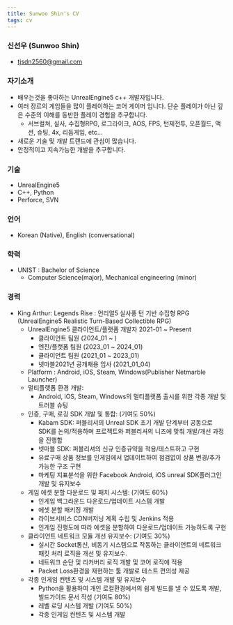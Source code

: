 ```yaml
---
title: Sunwoo Shin's CV
tags: cv
---
```


### 신선우 (Sunwoo Shin)
- tjsdn2560@gmail.com

### 자기소개
- 배우는것을 좋아하는 UnrealEngine5 c++ 개발자입니다.
- 여러 장르의 게임들을 많이 플레이하는 코어 게이머 입니다. 단순 플레이가 아닌 깊은 수준의 이해를 동반한 플레이 경험을 추구합니다.
    - 서브컬쳐, 실사, 수집형RPG, 로그라이크, AOS, FPS, 턴제전투, 오픈월드, 액션, 슈팅, 4x, 리듬게임, etc...
- 새로운 기술 및 개발 트랜드에 관심이 많습니다.
- 안정적이고 지속가능한 개발을 추구합니다.

### 기술
- UnrealEngine5
- C++, Python
- Perforce, SVN

### 언어
- Korean (Native), English (conversational)

### 학력
- UNIST : Bachelor of Science
    - Computer Science(major), Mechanical engineering (minor)

### 경력
- King Arthur: Legends Rise : 언리얼5 실사풍 턴 기반 수집형 RPG (UnrealEngine5 Realistic Turn-Based Collectible RPG)
    - UnrealEngine5 클라이언트/플랫폼 개발자 2021-01 ~ Present
        - 클라이언트 팀원 (2024_01 ~ )
        - 엔진/플랫폼 팀원 (2023_01 ~ 2024_01)
        - 클라이언트 팀원 (2021_01 ~ 2023_01)
        - 넷마블2021년 공개채용 입사 (2021_01_04)
    - Platform : Android, iOS, Steam, Windows(Publisher Netmarble Launcher)
    - 멀티플랫폼 환경 개발:
        - Android, iOS, Steam, Windows의 멀티플랫폼 출시를 위한 각종 개발 및 트러블 슈팅
    - 인증, 구매, 로깅 SDK 개발 및 통합: (기여도 50%)
        - Kabam SDK: 퍼블리셔의 Unreal SDK 초기 개발 단계부터 공동으로 SDK를 논의/적용하며 프로젝트와 퍼블리셔의 니즈에 맞춰 개발/개선 과정을 진행함
        - 넷마블 SDK: 퍼블리셔의 신규 인증규약을 적용/테스트하고 구현
        - 유료구매 상품 정보를 인게임에서 업데이트하여 점검없이 상품 변경/추가 가능한 구조 구현
        - 마케팅 지표분석을 위한 Facebook Android, iOS unreal SDK플러그인 개발 및 유지보수
    - 게임 에셋 분할 다운로드 및 패치 시스템: (기여도 60%)
        - 인게임 백그라운드 다운로드/업데이트 시스템 개발
        - 에셋 분할 패키징 개발
        - 라이브서비스 CDN버저닝 계획 수립 및 Jenkins 적용
        - 인게임 진행도에 따라 에셋을 분할하여 다운로드/업데이트 가능하도록 구현
    - 클라이언트 네트워크 모듈 개선 유지보수: (기여도 30%)
        - 실시간 Socket통신, 비동기 시스템으로 작동하는 클라이언트의 네트워크 패킷 처리 로직을 개선 및 유지보수.
        - 네트워크 순단 및 리커버리 로직 개발 및 코어 로직에 적용
        - Packet Loss환경을 재현하는 툴 개발로 테스트 편의성 제공
    - 각종 인게임 컨텐츠 및 시스템 개발 및 유지보수
        - Python을 활용하여 개인 로컬환경에서의 쉽게 빌드를 낼 수 있도록 개발, 빌드가이드 문서 작성 (기여도 80%)
        - 레벨 로딩 시스템 개발 (기여도 50%)
        - 각종 인게임 컨텐츠 및 시스템 개발